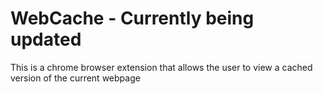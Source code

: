 WebCache - Currently being updated
========

This is a chrome browser extension that allows the user to view a cached version of the current webpage
